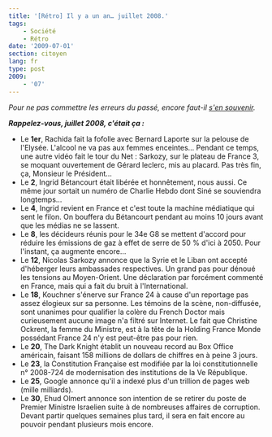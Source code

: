 ```yaml
---
title: '[Rétro] Il y a un an… juillet 2008.'
tags:
    - Société
    - Rétro
date: '2009-07-01'
section: citoyen
lang: fr
type: post
2009:
    - '07'
---
```


_Pour ne pas commettre les erreurs du passé, encore faut-il [s'en souvenir](/?s=[R%C3%A9tro])._

_**Rappelez-vous, juillet 2008, c'était ça&nbsp;:**_

*   Le **1er**, Rachida fait la fofolle avec Bernard Laporte sur la pelouse de l'Elysée. L'alcool ne va pas aux femmes enceintes… Pendant ce temps, une autre vidéo fait le tour du Net&nbsp;: Sarkozy, sur le plateau de France 3, se moquant ouvertement de Gérard leclerc, mis au placard. Pas très fin, ça, Monsieur le Président…
*   Le **2**, Ingrid Bétancourt était libérée et honnêtement, nous aussi. Ce même jour sortait un numéro de Charlie Hebdo dont Siné se souviendra longtemps…
*   Le **4**, Ingrid revient en France et c'est toute la machine médiatique qui sent le filon. On bouffera du Bétancourt pendant au moins 10 jours avant que les médias ne se lassent.
*   Le **8**, les décideurs réunis pour le 34e G8 se mettent d'accord pour réduire les émissions de gaz à effet de serre de 50 % d'ici à 2050\. Pour l'instant, ça augmente encore…
*   Le **12**, Nicolas Sarkozy annonce que la Syrie et le Liban ont accepté d'héberger leurs ambassades respectives. Un grand pas pour dénoué les tensions au Moyen-Orient. Une déclaration par forcément commenté en France, mais qui a fait du bruit à l'International.
*   Le **18**, Kouchner s'énerve sur France 24 à cause d'un reportage pas assez élogieux sur sa personne. Les témoins de la scène, non-diffusée, sont unanimes pour qualifier la colère du French Doctor mais curieusement aucune image n'a filtré sur Internet. Le fait que Christine Ockrent, la femme du Ministre, est à la tête de la Holding France Monde possédant France 24 n'y est peut-être pas pour rien.
*   Le **20**, The Dark Knight établit un nouveau record au Box Office américain, faisant 158 millions de dollars de chiffres en à peine 3 jours.
*   Le **23**, la Constitution Française est modifiée par la loi constitutionnelle n° 2008-724 de modernisation des institutions de la Ve République.
*   Le **25**, Google annonce qu'il a indexé plus d'un trillion de pages web (mille milliards).
*   Le **30**, Ehud Olmert annonce son intention de se retirer du poste de Premier Ministre Israelien suite à de nombreuses affaires de corruption. Devant partir quelques semaines plus tard, il sera en fait encore au pouvoir pendant plusieurs mois encore.